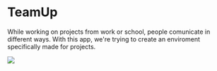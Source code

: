 # TeamUp
While working on projects from work or school, people comunicate in different ways. With this app, we're trying to create an enviroment specifically made for projects.



![](screens/TasksGif.GIF)
